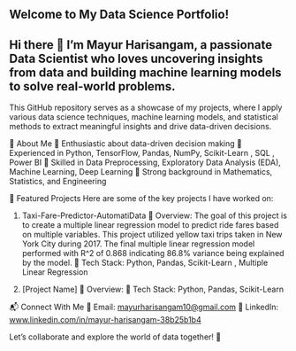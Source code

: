 ## Welcome to My Data Science Portfolio!
## Hi there 👋 I’m Mayur Harisangam, a passionate Data Scientist who loves uncovering insights from data and building machine learning models to solve real-world problems. 

This GitHub repository serves as a showcase of my projects, where I apply various data science techniques, machine learning models, and statistical methods to extract meaningful insights and drive data-driven decisions.

<!--
**IamMayur95/IamMayur95** is a ✨ _special_ ✨ repository because its `README.md` (this file) appears on your GitHub profile.

Here are some ideas to get you started:

- 🔭 I’m currently working on ...
- 🌱 I’m currently learning ...
- 👯 I’m looking to collaborate on ...
- 🤔 I’m looking for help with ...
- 💬 Ask me about ...
- 📫 How to reach me: ...
- 😄 Pronouns: ...
- ⚡ Fun fact: ...
-->

🚀 About Me
🔹 Enthusiastic about data-driven decision making
🔹 Experienced in Python, TensorFlow, Pandas, NumPy, Scikit-Learn , SQL , Power BI
🔹 Skilled in Data Preprocessing, Exploratory Data Analysis (EDA), Machine Learning, Deep Learning
🔹 Strong background in Mathematics, Statistics, and Engineering

📌 Featured Projects
Here are some of the key projects I have worked on:

1. Taxi-Fare-Predictor-AutomatiData
🔹 Overview: The goal of this project is to create a multiple linear regression model to predict ride fares based on multiple variables. This project utilized yellow taxi trips taken in New York City during 2017. The final multiple linear regression model performed with R^2 of 0.868 indicating 86.8% variance being explained by the model.
🔹 Tech Stack: Python, Pandas, Scikit-Learn , Multiple Linear Regression

2. [Project Name]
🔹 Overview: 
🔹 Tech Stack: Python, Pandas, Scikit-Learn

📬 Connect With Me
📧 Email: mayurharisangam10@gmail.com
🔗 LinkedIn: www.linkedin.com/in/mayur-harisangam-38b25b1b4

Let’s collaborate and explore the world of data together! 🚀
